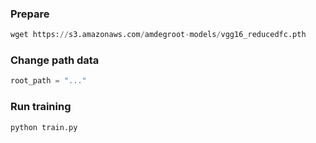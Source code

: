 ### Prepare
```python
wget https://s3.amazonaws.com/amdegroot-models/vgg16_reducedfc.pth
```
### Change path data

```python
root_path = "..."
```
### Run training 
```
python train.py
```

